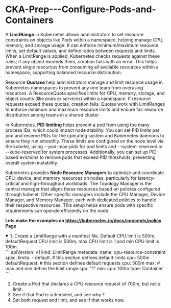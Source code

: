 # CKA-Prep---Configure-Pods-and-Containers

A <b>LimitRange</b> in Kubernetes allows administrators to set resource constraints on objects like Pods within a namespace, helping manage CPU, memory, and storage usage. It can enforce minimum/maximum resource limits, set default values, and define ratios between requests and limits. When a LimitRange is applied, Kubernetes checks requests against these rules; if any object exceeds them, creation fails with an error. This helps prevent single resources from consuming all available resources within a namespace, supporting balanced resource distribution.

Resource  <b>Quotase</b> help administrators manage and limit resource usage in Kubernetes namespaces to prevent any one team from overusing resources. A ResourceQuota specifies limits for CPU, memory, storage, and object counts (like pods or services) within a namespace. If resource requests exceed these quotas, creation fails. Quotas work with LimitRanges to enforce minimum and maximum resource limits and ensure fair resource distribution among teams in a shared cluster.

In Kubernetes, <b>PID limiting</b> helps prevent a pod from using too many process IDs, which could impact node stability. You can set PID limits per pod and reserve PIDs for the operating system and Kubernetes daemons to ensure they run smoothly. These limits are configured on the node level via the kubelet, using --pod-max-pids for pod limits and --system-reserved or --kube-reserved for system processes. Additionally, you can set up PID-based evictions to remove pods that exceed PID thresholds, preventing overall system instability.

Kubernetes provides <b>Node Resource Managers</b> to optimize and coordinate CPU, device, and memory resources on nodes, particularly for latency-critical and high-throughput workloads. The Topology Manager is the central manager that aligns these resources based on policies configured through kubelet. Other specific managers include the CPU Manager, Device Manager, and Memory Manager, each with dedicated policies to handle their respective resources. This setup helps ensure pods with specific requirements can operate efficiently on the node.

<b> Lets make the examples on https://kubernetes.io/docs/concepts/policy Page </b>

<details open>
<summary>1. Create a LimitRange with a manifest file.  Default CPU limit is 500m, defaultRequest CPU limit is 500m, max CPU limit is 1 and min CPU limit is 100m.</summary>
```
  apiVersion: v1
kind: LimitRange
metadata:
  name: cpu-resource-constraint
spec:
  limits:
  - default: # this section defines default limits
      cpu: 500m
    defaultRequest: # this section defines default requests
      cpu: 500m
    max: # max and min define the limit range
      cpu: "1"
    min:
      cpu: 100m
    type: Container
```
</details>

2. Create a Pod that declares a CPU resource request of 700m, but not a limit.
3. See if that Pod is scheduled, and see why ?
4. Set both request and limit, and see if that works now.

